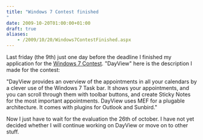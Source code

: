 ```yaml
---
title: "Windows 7 Contest finished
"
date: 2009-10-20T01:00:00+01:00
draft: true
aliases:
    - /2009/10/20/Windows7ContestFinished.aspx
---
```

Last friday (the 9th) just one day before the deadline I finished my application for the [Windows 7 Contest](http://code7contest.com). "DayView" here is the description I made for the contest:

"DayView provides an overview of the appointments in all your calendars by a clever use of the Windows 7 Task bar. It shows your appointments, and you can scroll through them with toolbar buttons, and create Sticky Notes for the most important appointments. DayView uses MEF for a plugable architecture. It comes with plugins for Outlook and Sunbird."

Now I just have to wait for the evaluation the 26th of october. I have not yet decided whether I will continue working on DayView or move on to other stuff.